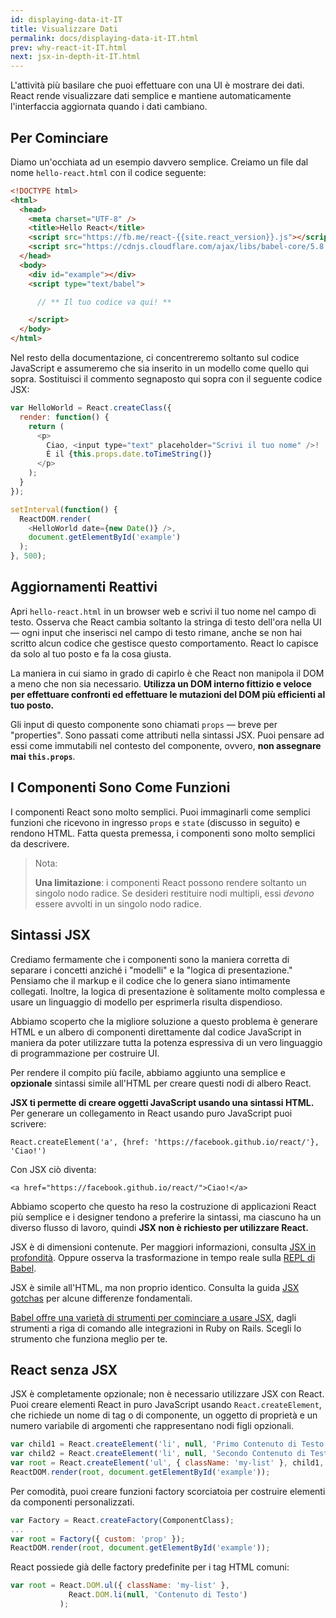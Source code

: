 ```yaml
---
id: displaying-data-it-IT
title: Visualizzare Dati
permalink: docs/displaying-data-it-IT.html
prev: why-react-it-IT.html
next: jsx-in-depth-it-IT.html
---
```


L'attività più basilare che puoi effettuare con una UI è mostrare dei dati. React rende visualizzare dati semplice e mantiene automaticamente l'interfaccia aggiornata quando i dati cambiano.


## Per Cominciare

Diamo un'occhiata ad un esempio davvero semplice. Creiamo un file dal nome `hello-react.html` con il codice seguente:

```html
<!DOCTYPE html>
<html>
  <head>
    <meta charset="UTF-8" />
    <title>Hello React</title>
    <script src="https://fb.me/react-{{site.react_version}}.js"></script>
    <script src="https://cdnjs.cloudflare.com/ajax/libs/babel-core/5.8.23/browser.min.js"></script>
  </head>
  <body>
    <div id="example"></div>
    <script type="text/babel">

      // ** Il tuo codice va qui! **

    </script>
  </body>
</html>
```

Nel resto della documentazione, ci concentreremo soltanto sul codice JavaScript e assumeremo che sia inserito in un modello come quello qui sopra. Sostituisci il commento segnaposto qui sopra con il seguente codice JSX:

```javascript
var HelloWorld = React.createClass({
  render: function() {
    return (
      <p>
        Ciao, <input type="text" placeholder="Scrivi il tuo nome" />!
        È il {this.props.date.toTimeString()}
      </p>
    );
  }
});

setInterval(function() {
  ReactDOM.render(
    <HelloWorld date={new Date()} />,
    document.getElementById('example')
  );
}, 500);
```


## Aggiornamenti Reattivi

Apri `hello-react.html` in un browser web e scrivi il tuo nome nel campo di testo. Osserva che React cambia soltanto la stringa di testo dell'ora nella UI — ogni input che inserisci nel campo di testo rimane, anche se non hai scritto alcun codice che gestisce questo comportamento. React lo capisce da solo al tuo posto e fa la cosa giusta.

La maniera in cui siamo in grado di capirlo è che React non manipola il DOM a meno che non sia necessario. **Utilizza un DOM interno fittizio e veloce per effettuare confronti ed effettuare le mutazioni del DOM più efficienti al tuo posto.**

Gli input di questo componente sono chiamati `props` — breve per "properties". Sono passati come attributi nella sintassi JSX. Puoi pensare ad essi come immutabili nel contesto del componente, ovvero, **non assegnare mai `this.props`**.


## I Componenti Sono Come Funzioni

I componenti React sono molto semplici. Puoi immaginarli come semplici funzioni che ricevono in ingresso `props` e `state` (discusso in seguito) e rendono HTML. Fatta questa premessa, i componenti sono molto semplici da descrivere.

> Nota:
>
> **Una limitazione**: i componenti React possono rendere soltanto un singolo nodo radice. Se desideri restituire nodi multipli, essi *devono* essere avvolti in un singolo nodo radice.


## Sintassi JSX

Crediamo fermamente che i componenti sono la maniera corretta di separare i concetti anziché i "modelli" e la "logica di presentazione." Pensiamo che il markup e il codice che lo genera siano intimamente collegati. Inoltre, la logica di presentazione è solitamente molto complessa e usare un linguaggio di modello per esprimerla risulta dispendioso.

Abbiamo scoperto che la migliore soluzione a questo problema è generare HTML e un albero di componenti direttamente dal codice JavaScript in maniera da poter utilizzare tutta la potenza espressiva di un vero linguaggio di programmazione per costruire UI.

Per rendere il compito più facile, abbiamo aggiunto una semplice e **opzionale** sintassi simile all'HTML per creare questi nodi di albero React.

**JSX ti permette di creare oggetti JavaScript usando una sintassi HTML.** Per generare un collegamento in React usando puro JavaScript puoi scrivere:

`React.createElement('a', {href: 'https://facebook.github.io/react/'}, 'Ciao!')`

Con JSX ciò diventa:

`<a href="https://facebook.github.io/react/">Ciao!</a>`

Abbiamo scoperto che questo ha reso la costruzione di applicazioni React più semplice e i designer tendono a preferire la sintassi, ma ciascuno ha un diverso flusso di lavoro, quindi **JSX non è richiesto per utilizzare React.**

JSX è di dimensioni contenute. Per maggiori informazioni, consulta [JSX in profondità](/react/docs/jsx-in-depth-it-IT.html). Oppure osserva la trasformazione in tempo reale sulla [REPL di Babel](https://babeljs.io/repl/).

JSX è simile all'HTML, ma non proprio identico. Consulta la guida [JSX gotchas](/react/docs/jsx-gotchas-it-IT.html) per alcune differenze fondamentali.

[Babel offre una varietà di strumenti per cominciare a usare JSX](http://babeljs.io/docs/setup/), dagli strumenti a riga di comando alle integrazioni in Ruby on Rails. Scegli lo strumento che funziona meglio per te.


## React senza JSX

JSX è completamente opzionale; non è necessario utilizzare JSX con React. Puoi creare elementi React in puro JavaScript usando `React.createElement`, che richiede un nome di tag o di componente, un oggetto di proprietà e un numero variabile di argomenti che rappresentano nodi figli opzionali.

```javascript
var child1 = React.createElement('li', null, 'Primo Contenuto di Testo');
var child2 = React.createElement('li', null, 'Secondo Contenuto di Testo');
var root = React.createElement('ul', { className: 'my-list' }, child1, child2);
ReactDOM.render(root, document.getElementById('example'));
```

Per comodità, puoi creare funzioni factory scorciatoia per costruire elementi da componenti personalizzati.

```javascript
var Factory = React.createFactory(ComponentClass);
...
var root = Factory({ custom: 'prop' });
ReactDOM.render(root, document.getElementById('example'));
```

React possiede già delle factory predefinite per i tag HTML comuni:

```javascript
var root = React.DOM.ul({ className: 'my-list' },
             React.DOM.li(null, 'Contenuto di Testo')
           );
```
